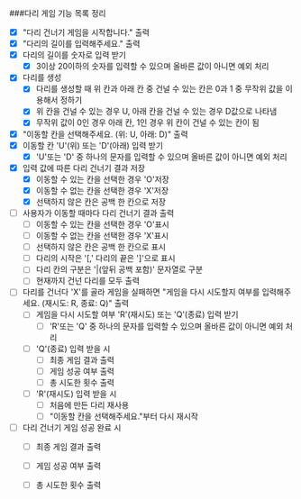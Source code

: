 ###다리 게임 기능 목록 정리
- [X] "다리 건너기 게임을 시작합니다." 출력
- [X] "다리의 길이를 입력해주세요." 출력
- [X] 다리의 길이를 숫자로 입력 받기
    - [X] 3이상 20이하의 숫자를 입력할 수 있으며 올바른 값이 아니면 예외 처리
- [X] 다리를 생성
    - [X] 다리를 생성할 때 위 칸과 아래 칸 중 건널 수 있는 칸은 0과 1 중 무작위 값을 이용해서 정하기
    - [X] 위 칸을 건널 수 있는 경우 U, 아래 칸을 건널 수 있는 경우 D값으로 나타냄
    - [X] 무작위 값이 0인 경우 아래 칸, 1인 경우 위 칸이 건널 수 있는 칸이 됨
- [X] "이동할 칸을 선택해주세요. (위: U, 아래: D)" 출력
- [X] 이동할 칸 'U'(위) 또는 'D'(아래) 입력 받기 
    - [X] 'U'또는 'D' 중 하나의 문자를 입력할 수 있으며 올바른 값이 아니면 예외 처리
- [X] 입력 값에 따른 다리 건너기 결과 저장
    - [X] 이동할 수 있는 칸을 선택한 경우 'O'저장
    - [X] 이동할 수 없는 칸을 선택한 경우 'X'저장
    - [X] 선택하지 않은 칸은 공백 한 칸으로 저장
- [ ] 사용자가 이동할 때마다 다리 건너기 결과 출력
    - [ ] 이동할 수 있는 칸을 선택한 경우 'O'표시
    - [ ] 이동할 수 없는 칸을 선택한 경우 'X'표시
    - [ ] 선택하지 않은 칸은 공백 한 칸으로 표시
    - [ ] 다리의 시작은 '[,' 다리의 끝은 ']'으로 표시
    - [ ] 다리 칸의 구분은 '|(앞뒤 공백 포함)' 문자열로 구분
    - [ ] 현재까지 건넌 다리를 모두 출력
- [ ] 다리를 건너다 'X'를 골라 게임을 실패하면 "게임을 다시 시도할지 여부를 입력해주세요. (재시도: R, 종료: Q)" 출력
    - [ ] 게임을 다시 시도할 여부 'R'(재시도) 또는 'Q'(종료) 입력 받기
        - [ ] 'R'또는 'Q' 중 하나의 문자를 입력할 수 있으며 올바른 값이 아니면 예외 처리
    - [ ] 'Q'(종료) 입력 받을 시
        - [ ] 최종 게임 결과 출력
        - [ ] 게임 성공 여부 출력
        - [ ] 총 시도한 횟수 출력
    - [ ] 'R'(재시도) 입력 받을 시
        - [ ] 처음에 만든 다리 재사용
        - [ ] "이동할 칸을 선택해주세요."부터 다시 재시작
- [ ] 다리 건너기 게임 성공 완료 시
    - [ ] 최종 게임 결과 출력
    - [ ] 게임 성공 여부 출력
    - [ ] 총 시도한 횟수 출력
    